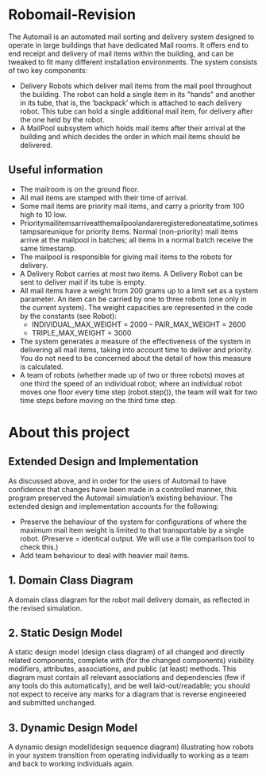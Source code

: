 # Robomail-Revision

The Automail is an automated mail sorting and delivery system designed to operate in large buildings that have dedicated Mail rooms. It offers end to end receipt and delivery of mail items within the building, and can be tweaked to fit many different installation environments. The system consists of two key components:
- Delivery Robots which deliver mail items from the mail pool throughout the building. The robot can hold a single item in its "hands" and another in its tube, that is, the ‘backpack’ which is attached to each delivery robot. This tube can hold a single additional mail item, for delivery after the one held by the robot.
- A MailPool subsystem which holds mail items after their arrival at the building and which decides the order in which mail items should be delivered.

## Useful information 
- The mailroom is on the ground floor.
- All mail items are stamped with their time of arrival.
- Some mail items are priority mail items, and carry a priority from 100 high to 10 low.
- Prioritymailitemsarriveatthemailpoolandareregisteredoneatatime,sotimestampsareunique
for priority items. Normal (non-priority) mail items arrive at the mailpool in batches; all items in
a normal batch receive the same timestamp.
- The mailpool is responsible for giving mail items to the robots for delivery.
- A Delivery Robot carries at most two items. A Delivery Robot can be sent to deliver mail if its tube
is empty.
- All mail items have a weight from 200 grams up to a limit set as a system parameter. An item
can be carried by one to three robots (one only in the current system). The weight capacities are represented in the code by the constants (see Robot):
  - INDIVIDUAL_MAX_WEIGHT = 2000 – PAIR_MAX_WEIGHT = 2600
  - TRIPLE_MAX_WEIGHT = 3000
- The system generates a measure of the effectiveness of the system in delivering all mail items, taking into account time to deliver and priority. You do not need to be concerned about the detail of how this measure is calculated.
- A team of robots (whether made up of two or three robots) moves at one third the speed of an individual robot; where an individual robot moves one floor every time step (robot.step()), the team will wait for two time steps before moving on the third time step.


# About this project 
## Extended Design and Implementation 
As discussed above, and in order for the users of Automail to have confidence that changes have been made in a controlled manner, this program preserved the Automail simulation’s existing behaviour. The extended design and implementation accounts for the following:
- Preserve the behaviour of the system for configurations of where the maximum mail item weight is limited to that transportable by a single robot. (Preserve = identical output. We will use a file comparison tool to check this.)
- Add team behaviour to deal with heavier mail items.

## 1. Domain Class Diagram
A domain class diagram for the robot mail delivery domain, as reflected in the revised simulation. 
## 2. Static Design Model 
A static design model (design class diagram) of all changed and directly related components, complete with (for the changed components) visibility modifiers, attributes, associations, and public (at least) methods. This diagram must contain all relevant associations and dependencies (few if any tools do this automatically), and be well laid-out/readable; you should not expect to receive any marks for a diagram that is reverse engineered and submitted unchanged.  
## 3. Dynamic Design Model
A dynamic design model(design sequence diagram) illustrating how robots in your system transition from operating individually to working as a team and back to working individuals again. 

